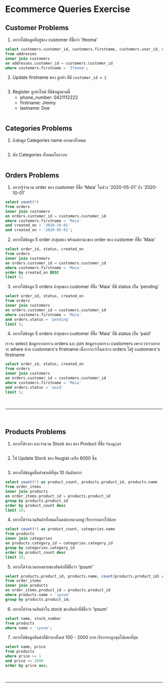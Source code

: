 # Ecommerce Queries Exercise

## Customer Problems

1. อยากได้ข้อมูลที่อยู่ของ customer ที่ชื่อว่า 'Ifeoma'

```sql
select customers.customer_id, customers.firstname, customers.user_id, address_id, district, postal, street
from addresses
inner join customers
on addresses.customer_id = customers.customer_id
where customers.firstname = 'Ifeoma';
```

2. Update firstname ของ ลูกค้า ทีมี `customer_id = 2`

```sql

```

3. Register ลูกค้าใหม่ ที่มีข้อมูลตามนี้
   - phone_number: 0421112222
   - firstname: Jimmy
   - lastname: Doe

```sql

```

## Categories Problems

1. ดึงข้อมูล Categories name ออกมาทั้งหมด

```sql

```

2. นับ Categories ทั้งหมดในระบบ

```sql

```

## Orders Problems

1. อยากรู้จำนวน order ของ customer ที่ชื่อ 'Maia' ในช่วง '2020-05-01' ถึง '2020-10-01'

```sql
select count(*)
from orders
inner join customers
on orders.customer_id = customers.customer_id
where customers.firstname = 'Maia'
and created_on < '2020-10-01'
and created_on > '2020-05-01';
```

2. อยากได้ข้อมูล 5 order ล่าสุดของ พร้อมสถานะของ order ของ customer ที่ชื่อ 'Maia'

```sql
select order_id, status, created_on
from orders
inner join customers
on orders.customer_id = customers.customer_id
where customers.firstname = 'Maia'
order by created_on DESC
limit 5;
```

3. อยากได้ข้อมูล 5 orders ล่าสุดของ customer ที่ชื่อ 'Maia' ที่มี status เป็น 'pending'

```sql
select order_id, status, created_on
from orders
inner join customers
on orders.customer_id = customers.customer_id
where customers.firstname = 'Maia'
and orders.status = 'pending'
limit 5;
```

4. อยากได้ข้อมูล 5 orders ล่าสุดของ customer ที่ชื่อ 'Maia' ที่มี status เป็น 'paid'

เราจะ select ข้อมูลจากตาราง orders และ join ข้อมูลจากตาราง customers เพราะว่าเราอยากจะ where ด้วย customers's firstname เนื่องจากว่าในตาราง orders ไม่รู้ customers's firstname

```sql
select order_id, status, created_on
from orders
inner join customers
on orders.customer_id = customers.customer_id
where customers.firstname = 'Maia'
and orders.status = 'paid'
limit 5;
```

<br><hr><br>

## Products Problems

1. อยากได้ราคา และจำนวน Stock ของ ของ Product ที่ชื่อ `feugiat`

```sql

```

2. ให้ Update Stock ของ feugiat เหลือ 6000 ชิ้น

```sql

```

3. อยากได้ข้อมูลสิ้นค้าขายดีที่สุด 10 อันดับแรก

```sql
select count(*) as product_count, products.product_id, products.name
from order_items
inner join products
on order_items.product_id = products.product_id
group by products.product_id
order by product_count desc
limit 10;
```

4. อยากได้จำนวนสินค้าทั้งหมดในแต่ละหมวดหมู่ เรียงจากมากไปน้อย

```sql
select count(*) as product_count, categories.name
from products
inner join categories
on products.category_id = categories.category_id
group by categories.category_id
order by product_count desc
limit 10;
```

5. อยากได้จำนวนยอดขายของสินค้าที่มีชื่อว่า 'ipsum'

```sql
select products.product_id, products.name, count(products.product_id) as product_count
from order_items
inner join products
on order_items.product_id = products.product_id
where products.name = 'ipsum'
group by products.product_id;
```

6. อยากได้จำนวนสินค้าใน stock ของสินค้าที่มีชื่อว่า 'ipsum'

```sql
select name, stock_number
from products
where name = 'ipsum';
```

7. อยากได้ข้อมูลสินค้าที่มีราคาตั้งแต่ 100 - 2000 บาท เรียงจากถูกสุดไปแพงที่สุด

```sql
select name, price
from products
where price >= 1
and price <= 2000
order by price asc;
```

<br><hr><br>
